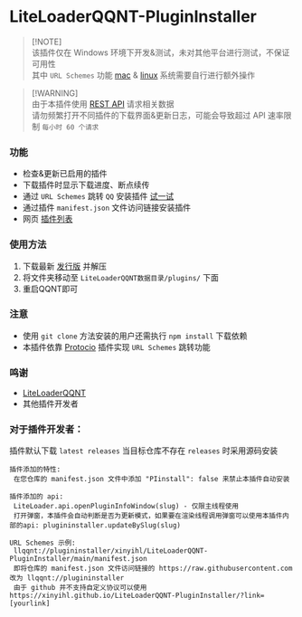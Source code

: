 # LiteLoaderQQNT-PluginInstaller

> [!NOTE]\
> 该插件仅在 Windows 环境下开发&测试，未对其他平台进行测试，不保证可用性 \
> 其中 `URL Schemes` 功能 [mac](https://developer.apple.com/library/archive/documentation/General/Reference/InfoPlistKeyReference/Articles/CoreFoundationKeys.html#//apple_ref/doc/uid/TP40009249-102207-TPXREF115) & [linux](https://askubuntu.com/questions/514125/url-protocol-handlers-in-basic-ubuntu-desktop) 系统需要自行进行额外操作

> [!WARNING]\
> 由于本插件使用 [REST API](https://docs.github.com/zh/rest) 请求相关数据 \
> 请勿频繁打开不同插件的下载界面&更新日志，可能会导致超过 API 速率限制 `每小时 60 个请求`

### 功能
- 检查&更新已启用的插件
- 下载插件时显示下载进度、断点续传
- 通过 `URL Schemes` 跳转 `QQ` 安装插件 [试一试](https://xinyihl.github.io/LiteLoaderQQNT-PluginInstaller/?link=llqqnt://plugininstaller/xinyihl/LiteLoaderQQNT-PluginInstaller/main/manifest.json)
- 通过插件 `manifest.json` 文件访问链接安装插件
- 网页 [插件列表](https://xinyihl.github.io/LiteLoaderQQNT-PluginInstaller/)

### 使用方法
1. 下载最新 [发行版](https://github.com/xinyihl/LiteLoaderQQNT-PluginInstaller/releases) 并解压
2. 将文件夹移动至 `LiteLoaderQQNT数据目录/plugins/` 下面
3. 重启QQNT即可

### 注意
- 使用 `git clone` 方法安装的用户还需执行 `npm install` 下载依赖
- 本插件依靠 [Protocio](https://github.com/PRO-2684/protocio) 插件实现 `URL Schemes` 跳转功能

### 鸣谢
- [LiteLoaderQQNT](https://github.com/LiteLoaderQQNT/LiteLoaderQQNT) 
- 其他插件开发者

### 对于插件开发者：   
插件默认下载 `latest releases` 当目标仓库不存在 `releases` 时采用源码安装
```
插件添加的特性:
 在您仓库的 manifest.json 文件中添加 "PIinstall": false 来禁止本插件自动安装

插件添加的 api:
 LiteLoader.api.openPluginInfoWindow(slug) - 仅限主线程使用
 打开弹窗，本插件会自动判断是否为更新模式，如果要在渲染线程调用弹窗可以使用本插件内部的api: plugininstaller.updateBySlug(slug)

URL Schemes 示例:
 llqqnt://plugininstaller/xinyihl/LiteLoaderQQNT-PluginInstaller/main/manifest.json
 即将仓库的 manifest.json 文件访问链接的 https://raw.githubusercontent.com 改为 llqqnt://plugininstaller
 由于 github 并不支持自定义协议可以使用 https://xinyihl.github.io/LiteLoaderQQNT-PluginInstaller/?link=[yourlink]
```
